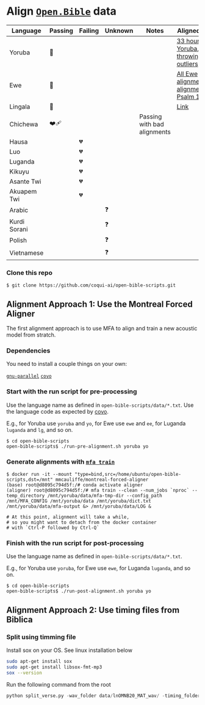 # Align [`Open.Bible`](https://open.bible/) data

|Language|Passing|Failing|Unknown|Notes|Aligned audio| 
|---------|------|-------|-------|----|-------|
|Yoruba|💚||||[33 hours of Yoruba, after throwing out outliers](https://coqui-ai-public-data.s3.amazonaws.com/yoruba-coqui-alignments-dec10.tar.gz)|
|Ewe|💚||||[All Ewe alignment](https://coqui-ai-public-data.s3.amazonaws.com/ewe-coqui-alignments-dec11.tar.gz),[Ewe alignments for Psalm 119](https://coqui-ai-public-data.s3.amazonaws.com/ewe-psalm119-coqui-dec11.tar.gz)|
|Lingala|💚||||[Link](https://coqui-ai-public-data.s3.amazonaws.com/lingala-coqui-psalm119-dec16.tar.gz)|
|Chichewa|❤️‍🩹|||Passing with bad alignments|
|Hausa||💔|||
|Luo||💔|||
|Luganda||💔|||
|Kikuyu||💔|||
|Asante Twi||💔|||
|Akuapem Twi||💔|||
|Arabic|||❓||
|Kurdi Sorani|||❓||
|Polish|||❓||
|Vietnamese|||❓||

### Clone this repo

```
$ git clone https://github.com/coqui-ai/open-bible-scripts.git
```

## Alignment Approach 1: Use the Montreal Forced Aligner

The first alignment approach is to use MFA to align and train a new acoustic model from stratch.

### Dependencies

You need to install a couple things on your own:

[`gnu-parallel`](https://www.gnu.org/software/parallel/)
[`covo`](https://www.github.com/ftyers/commonvoice-utils)

### Start with the run script for pre-processing


Use the language name as defined in `open-bible-scripts/data/*.txt`. Use the language code as expected by [covo](https://www.github.com/ftyers/commonvoice-utils).

E.g., for Yoruba use `yoruba` and `yo`, for Ewe use `ewe` and `ee`, for Luganda `luganda` and `lg`, and so on.

```
$ cd open-bible-scripts
open-bible-scripts$ ./run-pre-alignment.sh yoruba yo
```

### Generate alignments with [`mfa train`](https://montreal-forced-aligner.readthedocs.io/en/latest/user_guide/workflows/train_acoustic_model.html)

```
$ docker run -it --mount "type=bind,src=/home/ubuntu/open-bible-scripts,dst=/mnt" mmcauliffe/montreal-forced-aligner
(base) root@d8095c794d5f:/# conda activate aligner
(aligner) root@d8095c794d5f:/# mfa train --clean --num_jobs `nproc` --temp_directory /mnt/yoruba/data/mfa-tmp-dir --config_path /mnt/MFA_CONFIG /mnt/yoruba/data /mnt/yoruba/dict.txt /mnt/yoruba/data/mfa-output &> /mnt/yoruba/data/LOG &

# At this point, alignment will take a while,
# so you might want to detach from the docker container 
# with `Ctrl-P followed by Ctrl-Q`
```

### Finish with the run script for post-processing

Use the language name as defined in `open-bible-scripts/data/*.txt`.

E.g., for Yoruba use `yoruba`, for Ewe use `ewe`, for Luganda `luganda`, and so on.

```
$ cd open-bible-scripts
open-bible-scripts$ ./run-post-alignment.sh yoruba yo
```


## Alignment Approach 2: Use timing files from Biblica


### Split using timming file 

Install sox on your OS. See linux installation below
```bash
sudo apt-get install sox
sudo apt-get install libsox-fmt-mp3
sox --version
```

Run the following command from the root

```python
python split_verse.py -wav_folder data/lnOMNB20_MAT_wav/ -timing_folder data/lnOMNB20_timingfiles/timingfiles/MAT/ -book_sfm  data/lnOMNB20_USFM/41MATlnOMNB20.SFM -output /data/MAT/
```

